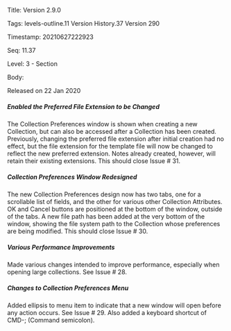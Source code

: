 Title:  Version 2.9.0

Tags:   levels-outline.11 Version History.37 Version 290

Timestamp: 20210627222923

Seq:    11.37

Level:  3 - Section

Body: 

Released on 22 Jan 2020
 
##### Enabled the Preferred File Extension to be Changed

The Collection Preferences window is shown when creating a new Collection, but can also be accessed after a Collection has been created. Previously, changing the preferred file extension after initial creation had no effect, but the file extension for the template file will now be changed to reflect the new preferred extension. Notes already created, however, will retain their existing extensions. This should close Issue # 31. 

 
##### Collection Preferences Window Redesigned

The new Collection Preferences design now has two tabs, one for a scrollable list of fields, and the other for various other Collection Attributes. OK and Cancel buttons are positioned at the bottom of the window, outside of the tabs. A new file path has been added at the very bottom of the window, showing the file system path to the Collection whose preferences are being modified. This should close Issue # 30. 

 
##### Various Performance Improvements

Made various changes intended to improve performance, especially when opening large collections. See Issue # 28. 

 
##### Changes to Collection Preferences Menu

Added ellipsis to menu item to indicate that a new window will open before any action occurs. See Issue # 29. Also added a keyboard shortcut of CMD-; (Command semicolon).
